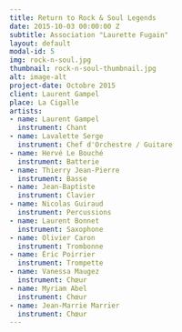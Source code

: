 ```yaml
---
title: Return to Rock & Soul Legends
date: 2015-10-03 00:00:00 Z
subtitle: Association "Laurette Fugain"
layout: default
modal-id: 5
img: rock-n-soul.jpg
thumbnail: rock-n-soul-thumbnail.jpg
alt: image-alt
project-date: Octobre 2015
client: Laurent Gampel
place: La Cigalle
artists:
- name: Laurent Gampel
  instrument: Chant
- name: Lavalette Serge
  instrument: Chef d'Orchestre / Guitare
- name: Hervé Le Bouché
  instrument: Batterie
- name: Thierry Jean-Pierre
  instrument: Basse
- name: Jean-Baptiste
  instrument: Clavier
- name: Nicolas Guiraud
  instrument: Percussions
- name: Laurent Bonnet
  instrument: Saxophone
- name: Olivier Caron
  instrument: Trombonne
- name: Éric Poirrier
  instrument: Trompette
- name: Vanessa Maugez
  instrument: Chœur
- name: Myriam Abel
  instrument: Chœur
- name: Jean-Marrie Marrier
  instrument: Chœur
---
```


